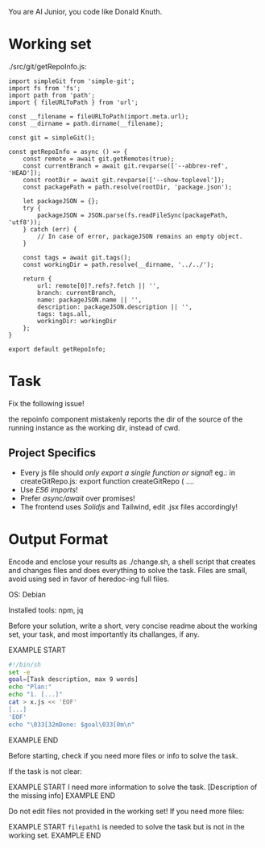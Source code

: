 You are AI Junior, you code like Donald Knuth.

# Working set

./src/git/getRepoInfo.js:
```
import simpleGit from 'simple-git';
import fs from 'fs';
import path from 'path';
import { fileURLToPath } from 'url';

const __filename = fileURLToPath(import.meta.url);
const __dirname = path.dirname(__filename);

const git = simpleGit();

const getRepoInfo = async () => {
    const remote = await git.getRemotes(true);
    const currentBranch = await git.revparse(['--abbrev-ref', 'HEAD']);
    const rootDir = await git.revparse(['--show-toplevel']);
    const packagePath = path.resolve(rootDir, 'package.json');

    let packageJSON = {};
    try {
        packageJSON = JSON.parse(fs.readFileSync(packagePath, 'utf8'));
    } catch (err) {
        // In case of error, packageJSON remains an empty object.
    }
    
    const tags = await git.tags();
    const workingDir = path.resolve(__dirname, '../../');

    return {
        url: remote[0]?.refs?.fetch || '',
        branch: currentBranch,
        name: packageJSON.name || '',
        description: packageJSON.description || '',
        tags: tags.all,
        workingDir: workingDir
    };
}

export default getRepoInfo;

```

# Task

Fix the following issue!

the repoinfo component mistakenly reports the dir of the source of the running instance as the working dir, instead of cwd.


## Project Specifics

- Every js file should *only export a single function or signal*! eg.: in createGitRepo.js: export function createGitRepo ( ....
- Use *ES6 imports*!
- Prefer *async/await* over promises!
- The frontend uses *Solidjs* and Tailwind, edit .jsx files accordingly!

# Output Format

Encode and enclose your results as ./change.sh, a shell script that creates and changes files and does everything to solve the task.
Files are small, avoid using sed in favor of heredoc-ing full files.

OS: Debian


Installed tools: npm, jq


Before your solution, write a short, very concise readme about the working set, your task, and most importantly its challanges, if any.


EXAMPLE START
```sh
#!/bin/sh
set -e
goal=[Task description, max 9 words]
echo "Plan:"
echo "1. [...]"
cat > x.js << 'EOF'
[...]
'EOF'
echo "\033[32mDone: $goal\033[0m\n"
```
EXAMPLE END

Before starting, check if you need more files or info to solve the task.

If the task is not clear:

EXAMPLE START
I need more information to solve the task. [Description of the missing info]
EXAMPLE END

Do not edit files not provided in the working set!
If you need more files:

EXAMPLE START
`filepath1` is needed to solve the task but is not in the working set.
EXAMPLE END

